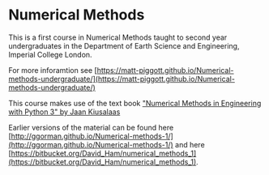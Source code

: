 Numerical Methods
=================

This is a first course in Numerical Methods taught to second year undergraduates in the Department of Earth Science and Engineering, Imperial College London.

For more inforamtion see [https://matt-piggott.github.io/Numerical-methods-undergraduate/](https://matt-piggott.github.io/Numerical-methods-undergraduate/)


This course makes use of the text book ["Numerical Methods in Engineering with Python 3" by Jaan Kiusalaas](http://www.cambridge.org/us/academic/subjects/engineering/engineering-mathematics-and-programming/numerical-methods-engineering-python-3-3rd-edition) 

Earlier versions of the material can be found here [http://ggorman.github.io/Numerical-methods-1/](http://ggorman.github.io/Numerical-methods-1/)
and here [https://bitbucket.org/David_Ham/numerical_methods_1](https://bitbucket.org/David_Ham/numerical_methods_1).


